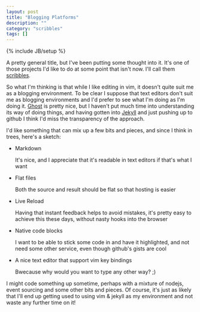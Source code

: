 ```yaml
---
layout: post
title: "Blogging Platforms"
description: ""
category: "scribbles"
tags: []
---
```

{% include JB/setup %}

A pretty general title, but I've been putting some thought into it. It's one of those projects I'd like to do at some point that isn't now. I'll call them [scribbles](/categories.html#scribbles-ref).

So what I'm thinking is that while I like editing in vim, it doesn't quite suit me as a blogging environment. To be clear I suppose that text editors don't suit me as blogging environments and I'd prefer to see what I'm doing as I'm doing it. [Ghost](http://ghost.org) is pretty nice, but I haven't put much time into understanding its way of doing things, and having gotten into [Jekyll](http://jekyllrb.com) and just pushing up to github I think I'd miss the transparency of the approach.

I'd like something that can mix up a few bits and pieces, and since I think in trees, here's a sketch:

* Markdown

  It's nice, and I appreciate that it's readable in text editors if that's what I want

* Flat files

  Both the source and result should be flat so that hosting is easier

* Live Reload

  Having that instant feedback helps to avoid mistakes, it's pretty easy to achieve this these days, without nasty hooks into the browser

* Native code blocks

  I want to be able to stick some code in and have it highlighted, and not need some other service, even though github's gists are cool

* A nice text editor that support vim key bindings

  Bwecause why would you want to type any other way? ;)

I might code something up sometime, perhaps with a mixture of nodejs, event sourcing and some other bits and pieces. Of course, it's just as likely that I'll end up getting used to using vim & jekyll as my environment and not waste any further time on it!
